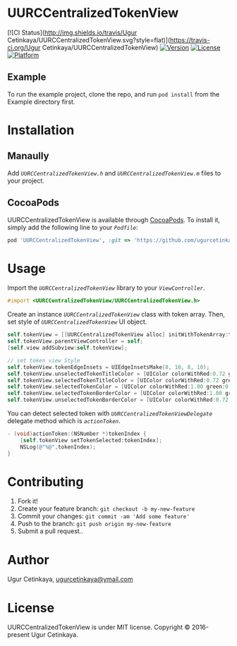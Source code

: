 # UURCCentralizedTokenView

[![CI Status](http://img.shields.io/travis/Ugur Cetinkaya/UURCCentralizedTokenView.svg?style=flat)](https://travis-ci.org/Ugur Cetinkaya/UURCCentralizedTokenView)
[![Version](https://img.shields.io/cocoapods/v/UURCCentralizedTokenView.svg?style=flat)](http://cocoapods.org/pods/UURCCentralizedTokenView)
[![License](https://img.shields.io/cocoapods/l/UURCCentralizedTokenView.svg?style=flat)](http://cocoapods.org/pods/UURCCentralizedTokenView)
[![Platform](https://img.shields.io/cocoapods/p/UURCCentralizedTokenView.svg?style=flat)](http://cocoapods.org/pods/UURCCentralizedTokenView)

## Example

To run the example project, clone the repo, and run `pod install` from the Example directory first.

# Installation
## Manaully
Add *`UURCCentralizedTokenView.h`* and *`UURCCentralizedTokenView.m`*  files to your project.

## CocoaPods
UURCCentralizedTokenView is available through [CocoaPods](http://cocoapods.org). To install
it, simply add the following line to your *`Podfile`*:

```ruby
pod 'UURCCentralizedTokenView', :git => 'https://github.com/ugurcetinkaya/UURCCentralizedTokenView.git'
```

# Usage

Import the *`UURCCentralizedTokenView`* library to your *`ViewController`*.  
````objective-c
#import <UURCCentralizedTokenView/UURCCentralizedTokenView.h>
````

Create an instance *`UURCCentralizedTokenView`* class with token array. Then, set style of *`UURCCentralizedTokenView`* UI object.

````objective-c
self.tokenView = [[UURCCentralizedTokenView alloc] initWithTokenArray:tokenArray];
self.tokenView.parentViewController = self;
[self.view addSubview:self.tokenView];

// set token view Style
self.tokenView.tokenEdgeInsets = UIEdgeInsetsMake(8, 10, 8, 10);
self.tokenView.unselectedTokenTitleColor = [UIColor colorWithRed:0.72 green:0.11 blue:0.11 alpha:1.0];
self.tokenView.selectedTokenTitleColor = [UIColor colorWithRed:0.72 green:0.11 blue:0.11 alpha:1.0];
self.tokenView.selectedTokenColor = [UIColor colorWithRed:1.00 green:0.94 blue:0.67 alpha:1.0];
self.tokenView.selectedTokenBorderColor = [UIColor colorWithRed:1.00 green:0.94 blue:0.67 alpha:1.0];
self.tokenView.unselectedTokenBorderColor = [UIColor colorWithRed:0.72 green:0.11 blue:0.11 alpha:1.0];
````

You can detect selected token with *`UURCCentralizedTokenViewDelegate`* delegate method which is *`actionToken`*.

````objective-c
- (void)actionToken:(NSNumber *)tokenIndex {
    [self.tokenView setTokenSelected:tokenIndex];
    NSLog(@"%@",tokenIndex);
}
````

# Contributing

1. Fork it!
2. Create your feature branch: `git checkout -b my-new-feature`
3. Commit your changes: `git commit -am 'Add some feature'`
4. Push to the branch: `git push origin my-new-feature`
5. Submit a pull request..

# Author

Ugur Cetinkaya, ugurcetinkaya@ymail.com


# License

UURCCentralizedTokenView is under MIT license.
Copyright © 2016-present Ugur Cetinkaya.

